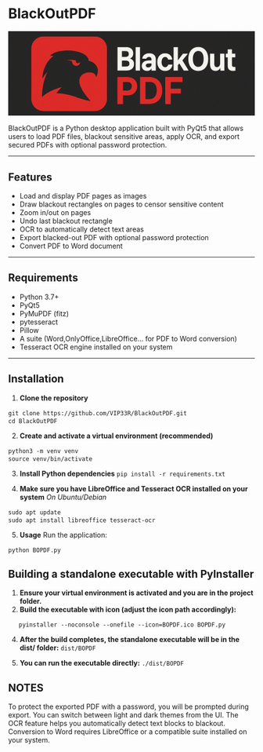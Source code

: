 # BlackOutPDF
![Logo BlackOutPDF](./images/BlackOutPDF.png)

BlackOutPDF is a Python desktop application built with PyQt5 that allows users to load PDF files, blackout sensitive areas, apply OCR, and export secured PDFs with optional password protection.

---

## Features

- Load and display PDF pages as images
- Draw blackout rectangles on pages to censor sensitive content
- Zoom in/out on pages
- Undo last blackout rectangle
- OCR to automatically detect text areas
- Export blacked-out PDF with optional password protection
- Convert PDF to Word document

---

## Requirements

- Python 3.7+
- PyQt5
- PyMuPDF (fitz)
- pytesseract
- Pillow
- A suite (Word,OnlyOffice,LibreOffice... for PDF to Word conversion)
- Tesseract OCR engine installed on your system

---

## Installation

1. **Clone the repository**

```
git clone https://github.com/VIP33R/BlackOutPDF.git
cd BlackOutPDF
```

2. **Create and activate a virtual environment (recommended)**
```
python3 -m venv venv
source venv/bin/activate
```

3. **Install Python dependencies**
```pip install -r requirements.txt```

4. **Make sure you have LibreOffice and Tesseract OCR installed on your system**
*On Ubuntu/Debian*
```
sudo apt update
sudo apt install libreoffice tesseract-ocr
```

5. **Usage**
Run the application:
```
python BOPDF.py
```

## Building a standalone executable with PyInstaller

1. **Ensure your virtual environment is activated and you are in the project folder.**
2. **Build the executable with icon (adjust the icon path accordingly):**
```
   pyinstaller --noconsole --onefile --icon=BOPDF.ico BOPDF.py
```

4. **After the build completes, the standalone executable will be in the dist/ folder:**
   ```dist/BOPDF```

5. **You can run the executable directly:**
```./dist/BOPDF```


## NOTES

To protect the exported PDF with a password, you will be prompted during export.
You can switch between light and dark themes from the UI.
The OCR feature helps you automatically detect text blocks to blackout.
Conversion to Word requires LibreOffice or a compatible suite installed on your system.




